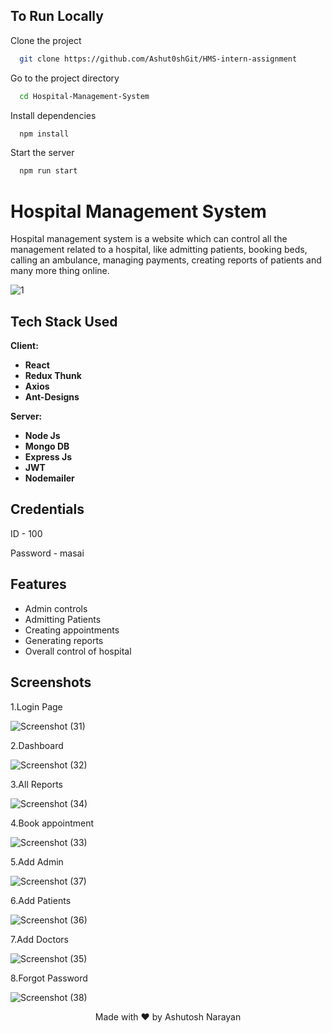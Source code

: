 
## To Run Locally

Clone the project

```bash
  git clone https://github.com/Ashut0shGit/HMS-intern-assignment
```
Go to the project directory

```bash
  cd Hospital-Management-System
```

Install dependencies

```bash
  npm install
```

Start the server

```bash
  npm run start
```


# Hospital Management System

Hospital management system is a website which can control all the management related to a hospital, like admitting patients, booking beds, calling an ambulance, managing payments, creating reports of patients and many more thing online.

![1](https://user-images.githubusercontent.com/100460788/215811132-40070d36-862a-4154-adc0-903c6fa65394.jpg)

## Tech Stack Used

**Client:** 

- **React**
- **Redux Thunk**
- **Axios**
- **Ant-Designs**

**Server:**

- **Node Js**
- **Mongo DB**
- **Express Js**
- **JWT**
- **Nodemailer**

## Credentials

ID - 100

Password - masai

## Features

- Admin controls
- Admitting Patients
- Creating appointments
- Generating reports 
- Overall control of hospital


## Screenshots

1.Login Page

![Screenshot (31)](https://github.com/Ashut0shGit/HMS-intern-assignment/assets/71293287/bc2b36fc-6825-48f5-95e6-5a879055f6e6)


2.Dashboard

![Screenshot (32)](https://github.com/Ashut0shGit/HMS-intern-assignment/assets/71293287/2df03d59-cecb-4293-be1f-639653d059ad)


3.All Reports

![Screenshot (34)](https://github.com/Ashut0shGit/HMS-intern-assignment/assets/71293287/5caf776b-d8b4-4ef8-b17f-c136f6ccad46)



4.Book appointment

![Screenshot (33)](https://github.com/Ashut0shGit/HMS-intern-assignment/assets/71293287/26c06c2d-e506-43bb-a1de-7987d3ff5846)


5.Add Admin

![Screenshot (37)](https://github.com/Ashut0shGit/HMS-intern-assignment/assets/71293287/62d8ff71-0b5c-4ba8-8f06-1e2a7aae44dd)


6.Add Patients

![Screenshot (36)](https://github.com/Ashut0shGit/HMS-intern-assignment/assets/71293287/b1a2505e-2834-4274-8fff-ef8bc5f9d3fa)


7.Add Doctors

![Screenshot (35)](https://github.com/Ashut0shGit/HMS-intern-assignment/assets/71293287/28b8f483-a5fe-4bcd-bd85-d130bccb4c0e)


8.Forgot Password

![Screenshot (38)](https://github.com/Ashut0shGit/HMS-intern-assignment/assets/71293287/3c67fbd1-891f-44a2-8235-a1921095fdc3)


<p align="center">
Made with ❤ by Ashutosh Narayan
</p>






